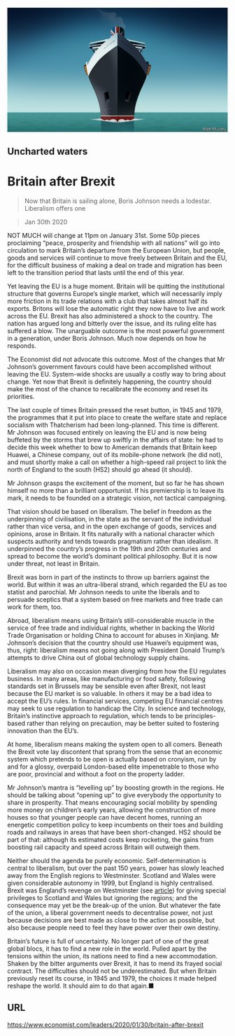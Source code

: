 ![](./images/20200201_LDD001_0.jpg)

## Uncharted waters

# Britain after Brexit

> Now that Britain is sailing alone, Boris Johnson needs a lodestar. Liberalism offers one

> Jan 30th 2020

NOT MUCH will change at 11pm on January 31st. Some 50p pieces proclaiming “peace, prosperity and friendship with all nations” will go into circulation to mark Britain’s departure from the European Union, but people, goods and services will continue to move freely between Britain and the EU, for the difficult business of making a deal on trade and migration has been left to the transition period that lasts until the end of this year.

Yet leaving the EU is a huge moment. Britain will be quitting the institutional structure that governs Europe’s single market, which will necessarily imply more friction in its trade relations with a club that takes almost half its exports. Britons will lose the automatic right they now have to live and work across the EU. Brexit has also administered a shock to the country. The nation has argued long and bitterly over the issue, and its ruling elite has suffered a blow. The unarguable outcome is the most powerful government in a generation, under Boris Johnson. Much now depends on how he responds.

The Economist did not advocate this outcome. Most of the changes that Mr Johnson’s government favours could have been accomplished without leaving the EU. System-wide shocks are usually a costly way to bring about change. Yet now that Brexit is definitely happening, the country should make the most of the chance to recalibrate the economy and reset its priorities.

The last couple of times Britain pressed the reset button, in 1945 and 1979, the programmes that it put into place to create the welfare state and replace socialism with Thatcherism had been long-planned. This time is different. Mr Johnson was focused entirely on leaving the EU and is now being buffeted by the storms that brew up swiftly in the affairs of state: he had to decide this week whether to bow to American demands that Britain keep Huawei, a Chinese company, out of its mobile-phone network (he did not), and must shortly make a call on whether a high-speed rail project to link the north of England to the south (HS2) should go ahead (it should).

Mr Johnson grasps the excitement of the moment, but so far he has shown himself no more than a brilliant opportunist. If his premiership is to leave its mark, it needs to be founded on a strategic vision, not tactical campaigning.

That vision should be based on liberalism. The belief in freedom as the underpinning of civilisation, in the state as the servant of the individual rather than vice versa, and in the open exchange of goods, services and opinions, arose in Britain. It fits naturally with a national character which suspects authority and tends towards pragmatism rather than idealism. It underpinned the country’s progress in the 19th and 20th centuries and spread to become the world’s dominant political philosophy. But it is now under threat, not least in Britain.

Brexit was born in part of the instincts to throw up barriers against the world. But within it was an ultra-liberal strand, which regarded the EU as too statist and parochial. Mr Johnson needs to unite the liberals and to persuade sceptics that a system based on free markets and free trade can work for them, too.



Abroad, liberalism means using Britain’s still-considerable muscle in the service of free trade and individual rights, whether in backing the World Trade Organisation or holding China to account for abuses in Xinjiang. Mr Johnson’s decision that the country should use Huawei’s equipment was, thus, right: liberalism means not going along with President Donald Trump’s attempts to drive China out of global technology supply chains.

Liberalism may also on occasion mean diverging from how the EU regulates business. In many areas, like manufacturing or food safety, following standards set in Brussels may be sensible even after Brexit, not least because the EU market is so valuable. In others it may be a bad idea to accept the EU’s rules. In financial services, competing EU financial centres may seek to use regulation to handicap the City. In science and technology, Britain’s instinctive approach to regulation, which tends to be principles-based rather than relying on precaution, may be better suited to fostering innovation than the EU’s.

At home, liberalism means making the system open to all comers. Beneath the Brexit vote lay discontent that sprang from the sense that an economic system which pretends to be open is actually based on cronyism, run by and for a glossy, overpaid London-based elite impenetrable to those who are poor, provincial and without a foot on the property ladder.

Mr Johnson’s mantra is “levelling up” by boosting growth in the regions. He should be talking about “opening up” to give everybody the opportunity to share in prosperity. That means encouraging social mobility by spending more money on children’s early years, allowing the construction of more houses so that younger people can have decent homes, running an energetic competition policy to keep incumbents on their toes and building roads and railways in areas that have been short-changed. HS2 should be part of that: although its estimated costs keep rocketing, the gains from boosting rail capacity and speed across Britain will outweigh them.

Neither should the agenda be purely economic. Self-determination is central to liberalism, but over the past 150 years, power has slowly leached away from the English regions to Westminster. Scotland and Wales were given considerable autonomy in 1999, but England is highly centralised. Brexit was England’s revenge on Westminster (see [article](https://www.economist.com//britain/2020/01/30/brexit-and-english-nationalism)) for giving special privileges to Scotland and Wales but ignoring the regions; and the consequence may yet be the break-up of the union. But whatever the fate of the union, a liberal government needs to decentralise power, not just because decisions are best made as close to the action as possible, but also because people need to feel they have power over their own destiny.

Britain’s future is full of uncertainty. No longer part of one of the great global blocs, it has to find a new role in the world. Pulled apart by the tensions within the union, its nations need to find a new accommodation. Shaken by the bitter arguments over Brexit, it has to mend its frayed social contract. The difficulties should not be underestimated. But when Britain previously reset its course, in 1945 and 1979, the choices it made helped reshape the world. It should aim to do that again.■

## URL

https://www.economist.com/leaders/2020/01/30/britain-after-brexit
